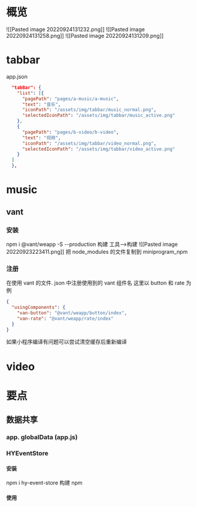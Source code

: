 # 概览
![[Pasted image 20220924131232.png]]
![[Pasted image 20220924131258.png]]
![[Pasted image 20220924131209.png]]
# tabbar
app.json
```json
  "tabBar": {
    "list": [{
      "pagePath": "pages/a-music/a-music",
      "text": "音乐",
      "iconPath": "/assets/img/tabbar/music_normal.png",
      "selectedIconPath": "/assets/img/tabbar/music_active.png"
    },
    {
      "pagePath": "pages/b-video/b-video",
      "text": "视频",
      "iconPath": "/assets/img/tabbar/video_normal.png",
      "selectedIconPath": "/assets/img/tabbar/video_active.png"
    }
  ]
  },
```

# music
## vant
### 安装
npm i @vant/weapp -S --production
构建
工具-->构建 ![[Pasted image 20220923223411.png]]
 把 node_modules 的文件复制到 miniprogram_npm
### 注册
在使用 vant 的文件. json 中注册使用到的 vant 组件名
这里以 button 和 rate 为例
```json 
{
  "usingComponents": {
    "van-button": "@vant/weapp/button/index",
    "van-rate": "@vant/weapp/rate/index"
  }
}
```

如果小程序编译有问题可以尝试清空缓存后重新编译




# video
# 要点
## 数据共享
### app. globalData (app.js)
### HYEventStore
#### 安装
 npm i hy-event-store
构建 npm

#### 使用